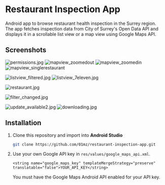 # Restaurant Inspection App

 Android app to browse restaurant health inspection in the Surrey region. 
 The app fetches inspection data from City of Surrey's Open Data API and displays it in a scrollable list view or a map view using Google Maps API.

<!-- USAGE EXAMPLES -->
## Screenshots

![permissions.jpg](images/permissions.jpg)
![mapview_zoomedout](images/mapview_zoomedout.jpg)
![mapview_zoomedin](images/mapview_zoomedin.jpg)
![mapview_singlerestaurant](images/maview_singlerestaurant.jpg)


![listview_filtered.jpg](images/listview_filtered.jpg)
![listview_7eleven.jpg](images/listview_7eleven.jpg)

![restaurant.jpg](images/restaurant.jpg)

![filter_changed.jpg](images/filter_changed.jpg)

![update_available2.jpg](images/update_available2.jpg)
![downloading.jpg](images/downloading.jpg)



## Installation
1. Clone this repository and import into **Android Studio**
   ```bash
   git clone https://github.com/01mz/restaurant-inspection-app.git
   ```
2. Use your own Google API key in `res/values/google_maps_api.xml`. 
   ```
   <string name="google_maps_key" templateMergeStrategy="preserve" translatable="false">YOUR_API_KEY</string>
   ```
   You must have the Google Maps Android API enabled for your API key.

